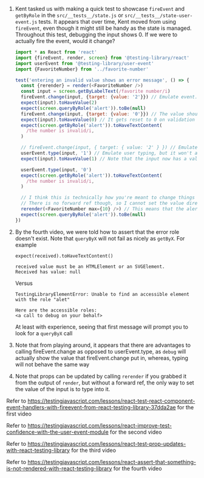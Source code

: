 1. Kent tasked us with making a quick test to showcase `fireEvent` and
   `getByRole` in the `src/__tests__/state.js` or
   `src/__tests__/state-user-event.js` tests. It appears that over time, Kent
   moved from using `fireEvent`, even though it might still be handy as the
   state is managed. Throughout this test, debugging the input shows 0. If we
   were to actually fire the event, would it change?

   ```js
   import * as React from 'react'
   import {fireEvent, render, screen} from '@testing-library/react'
   import userEvent from '@testing-library/user-event'
   import {FavoriteNumber} from '../favorite-number'

   test('entering an invalid value shows an error message', () => {
     const {rerender} = render(<FavoriteNumber />)
     const input = screen.getByLabelText(/favorite number/i)
     fireEvent.change(input, {target: {value: '2'}}) // Emulate event.target.value
     expect(input).toHaveValue(2)
     expect(screen.queryByRole('alert')).toBe(null)
     fireEvent.change(input, {target: {value: '0'}}) // The value should now be 10
     expect(input).toHaveValue(0) // It gets reset to 0 on validation error
     expect(screen.getByRole('alert')).toHaveTextContent(
       /the number is invalid/i,
     )

     // fireEvent.change(input, { target: { value: '2' } }) // Emulate event.target.value
     userEvent.type(input, '1') // Emulate user typing, but it won't actually set the value
     expect(input).toHaveValue(1) // Note that the input now has a value of 1, but if you call debug, it will still be 0

     userEvent.type(input, '0')
     expect(screen.getByRole('alert')).toHaveTextContent(
       /the number is invalid/i,
     )

     // I think this is technically how you're meant to change things without typing
     // There is no forward ref though, so I cannot set the value directly
     rerender(<FavoriteNumber max={10} />) // This means that the alert role should no longer show
     expect(screen.queryByRole('alert')).toBe(null)
   })
   ```

1. By the fourth video, we were told how to assert that the error role doesn't
   exist. Note that `queryByX` will not fail as nicely as `getByX`. For example

   ```
   expect(received).toHaveTextContent()

   received value must be an HTMLElement or an SVGElement.
   Received has value: null
   ```

   Versus

   ```
   TestingLibraryElementError: Unable to find an accessible element with the role "alet"

   Here are the accessible roles:
   <a call to debug on your behalf>
   ```

   At least with experience, seeing that first message will prompt you to look
   for a `queryByX` call

1. Note that from playing around, it appears that there are advantages to
   calling fireEvent.change as opposed to userEvent.type, as `debug` will
   actually show the value that fireEvent.change put in, whereas, typing will
   not behave the same way
1. Note that props can be updated by calling `rerender` if you grabbed it from
   the output of `render`, but without a forward ref, the only way to set the
   value of the input is to type into it.

Refer to
https://testingjavascript.com/lessons/react-test-react-component-event-handlers-with-fireevent-from-react-testing-library-37dda2ae
for the first video

Refer to
https://testingjavascript.com/lessons/react-improve-test-confidence-with-the-user-event-module
for the second video

Refer to
https://testingjavascript.com/lessons/react-test-prop-updates-with-react-testing-library
for the third video

Refer to
https://testingjavascript.com/lessons/react-assert-that-something-is-not-rendered-with-react-testing-library
for the fourth video
